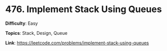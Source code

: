 # 476. Implement Stack Using Queues

**Difficulty**: Easy

**Topics**: Stack, Design, Queue

**Link**: https://leetcode.com/problems/implement-stack-using-queues
